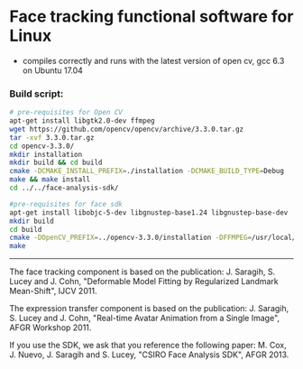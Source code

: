 # Face tracking functional software for Linux

- compiles correctly and runs with the latest version of open cv, gcc 6.3 on Ubuntu 17.04

### Build script:
```bash
# pre-requisites for Open CV
apt-get install libgtk2.0-dev ffmpeg
wget https://github.com/opencv/opencv/archive/3.3.0.tar.gz
tar -xvf 3.3.0.tar.gz
cd opencv-3.3.0/
mkdir installation
mkdir build && cd build
cmake -DCMAKE_INSTALL_PREFIX=./installation -DCMAKE_BUILD_TYPE=Debug       -DENABLE_AVX=ON       -DENABLE_FAST_MATH=ON       -DENABLE_SSE=ON       -DENABLE_SSE2=ON       -DENABLE_SSE3=ON       -DENABLE_SSE41=ON       -DENABLE_SSE42=ON       -DENABLE_SSSE3=ON ..
make && make install
cd ../../face-analysis-sdk/

#pre-requisites for face sdk
apt-get install libobjc-5-dev libgnustep-base1.24 libgnustep-base-dev
mkdir build
cd build
cmake -DOpenCV_PREFIX=../opencv-3.3.0/installation -DFFMPEG=/usr/local/bin/ffmpeg ..
make
```


-----------------------
The face tracking component is based on the publication: 
J. Saragih, S. Lucey and J. Cohn, "Deformable Model Fitting by
Regularized Landmark Mean-Shift", IJCV 2011.

The expression transfer component is based on the publication:
J. Saragih, S. Lucey and J. Cohn, "Real-time Avatar Animation from a
Single Image", AFGR Workshop 2011.

If you use the SDK, we ask that you reference the following paper:
M. Cox, J. Nuevo, J. Saragih and S. Lucey, "CSIRO Face Analysis SDK",
AFGR 2013.